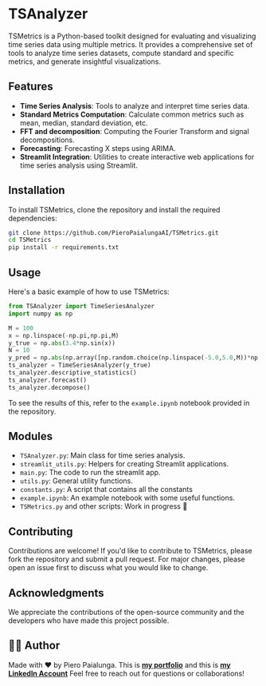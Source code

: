 # TSAnalyzer

TSMetrics is a Python-based toolkit designed for evaluating and visualizing time series data using multiple metrics. It provides a comprehensive set of tools to analyze time series datasets, compute standard and specific metrics, and generate insightful visualizations.

## Features

- **Time Series Analysis**: Tools to analyze and interpret time series data.
- **Standard Metrics Computation**: Calculate common metrics such as mean, median, standard deviation, etc.
- **FFT and decomposition**: Computing the Fourier Transform and signal decompositions.
- **Forecasting**: Forecasting X steps using ARIMA.
- **Streamlit Integration**: Utilities to create interactive web applications for time series analysis using Streamlit.

## Installation

To install TSMetrics, clone the repository and install the required dependencies:

```bash
git clone https://github.com/PieroPaialungaAI/TSMetrics.git
cd TSMetrics
pip install -r requirements.txt
```

## Usage

Here's a basic example of how to use TSMetrics:

```python
from TSAnalyzer import TimeSeriesAnalyzer
import numpy as np

M = 100
x = np.linspace(-np.pi,np.pi,M)
y_true = np.abs(3.4*np.sin(x))
N = 10
y_pred = np.abs(np.array([np.random.choice(np.linspace(-5.0,5.0,M))*np.sin(x) for _ in range(N)]))
ts_analyzer = TimeSeriesAnalyzer(y_true)
ts_analyzer.descriptive_statistics()
ts_analyzer.forecast()
ts_analyzer.decompose()
```

To see the results of this, refer to the `example.ipynb` notebook provided in the repository.

## Modules

- `TSAnalyzer.py`: Main class for time series analysis.
- `streamlit_utils.py`: Helpers for creating Streamlit applications.
- `main.py`: The code to run the streamlit app.
- `utils.py`: General utility functions.
- `constants.py`: A script that contains all the constants
- `example.ipynb`: An example notebook with some useful functions.
- `TSMetrics.py` and other scripts: Work in progress 🙂

## Contributing

Contributions are welcome! If you'd like to contribute to TSMetrics, please fork the repository and submit a pull request. For major changes, please open an issue first to discuss what you would like to change.

## Acknowledgments

We appreciate the contributions of the open-source community and the developers who have made this project possible.

## 👨‍🚀 Author
Made with ❤️ by Piero Paialunga. This is **[my portfolio](https://piero-paialunga.medium.com/)** and this is 
**[my LinkedIn Account](https://www.linkedin.com/in/pieropaialunga/)**
Feel free to reach out for questions or collaborations!
